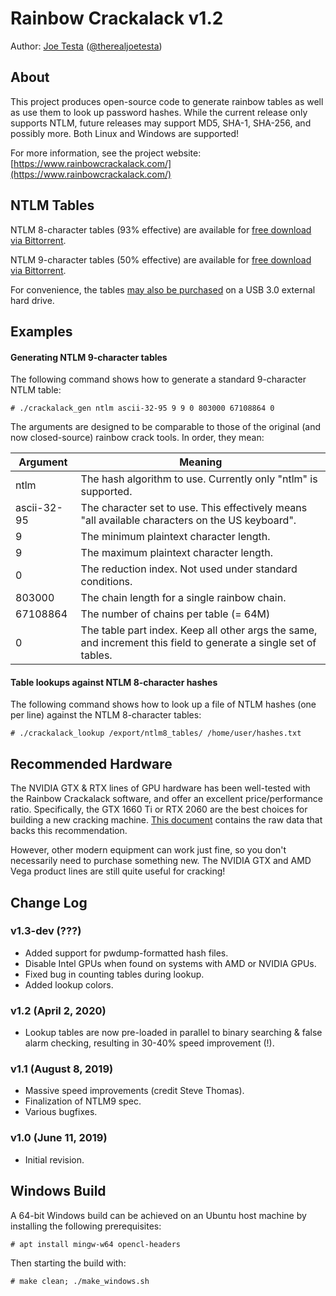 # Rainbow Crackalack v1.2

Author: [Joe Testa](https://www.positronsecurity.com/company/) ([@therealjoetesta](https://twitter.com/therealjoetesta))

## About

This project produces open-source code to generate rainbow tables as well as use them to look up password hashes.  While the current release only supports NTLM, future releases may support MD5, SHA-1, SHA-256, and possibly more.  Both Linux and Windows are supported!

For more information, see the project website: [https://www.rainbowcrackalack.com/](https://www.rainbowcrackalack.com/)

## NTLM Tables

NTLM 8-character tables (93% effective) are available for [free download via Bittorrent](https://www.rainbowcrackalack.com/rainbow_crackalack_ntlm_8.torrent).

NTLM 9-character tables (50% effective) are available for [free download via Bittorrent](https://www.rainbowcrackalack.com/rainbow_crackalack_ntlm_9.torrent).

For convenience, the tables [may also be purchased](https://www.rainbowcrackalack.com/#download) on a USB 3.0 external hard drive.

## Examples

#### Generating NTLM 9-character tables

The following command shows how to generate a standard 9-character NTLM table:

    # ./crackalack_gen ntlm ascii-32-95 9 9 0 803000 67108864 0

The arguments are designed to be comparable to those of the original (and now closed-source) rainbow crack tools.  In order, they mean:

|Argument    |Meaning   |
|------------|----------|
|ntlm        |The hash algorithm to use.  Currently only "ntlm" is supported.|
|ascii-32-95 |The character set to use.  This effectively means "all available characters on the US keyboard".|
|9           |The minimum plaintext character length.|
|9           |The maximum plaintext character length.|
|0           |The reduction index.  Not used under standard conditions.|
|803000      |The chain length for a single rainbow chain.|
|67108864    |The number of chains per table (= 64M)|
|0 |The table part index.  Keep all other args the same, and increment this field to generate a single set of tables.|

#### Table lookups against NTLM 8-character hashes

The following command shows how to look up a file of NTLM hashes (one per line) against the NTLM 8-character tables:

    # ./crackalack_lookup /export/ntlm8_tables/ /home/user/hashes.txt

## Recommended Hardware

The NVIDIA GTX & RTX lines of GPU hardware has been well-tested with the Rainbow Crackalack software, and offer an excellent price/performance ratio.  Specifically, the GTX 1660 Ti or RTX 2060 are the best choices for building a new cracking machine.  [This document](https://docs.google.com/spreadsheets/d/1jigNGvt9SUur_SNH7QDEACapJbrdL_wKYtprM23IDpM/edit?usp=sharing) contains the raw data that backs this recommendation.

However, other modern equipment can work just fine, so you don't necessarily need to purchase something new.  The NVIDIA GTX and AMD Vega product lines are still quite useful for cracking!

## Change Log
### v1.3-dev (???)
 - Added support for pwdump-formatted hash files.
 - Disable Intel GPUs when found on systems with AMD or NVIDIA GPUs.
 - Fixed bug in counting tables during lookup.
 - Added lookup colors.

### v1.2 (April 2, 2020)
 - Lookup tables are now pre-loaded in parallel to binary searching & false alarm checking, resulting in 30-40% speed improvement (!).

### v1.1 (August 8, 2019)
 - Massive speed improvements (credit Steve Thomas).
 - Finalization of NTLM9 spec.
 - Various bugfixes.

### v1.0 (June 11, 2019)
 - Initial revision.

## Windows Build

A 64-bit Windows build can be achieved on an Ubuntu host machine by installing the following prerequisites:

    # apt install mingw-w64 opencl-headers

Then starting the build with:

    # make clean; ./make_windows.sh

